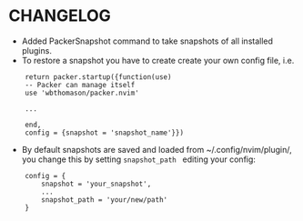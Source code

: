 # CHANGELOG
- Added PackerSnapshot command to take snapshots of all installed plugins.
- To restore a snapshot you have to create create your own config file, i.e.
```
    return packer.startup({function(use)
    -- Packer can manage itself
    use 'wbthomason/packer.nvim'

    ...

    end, 
    config = {snapshot = 'snapshot_name'}})
```
- By default snapshots are saved and loaded from ~/.config/nvim/plugin/, you change this by setting ```snapshot_path ``` editing your config:
```
    config = {
        snapshot = 'your_snapshot',
        ...
        snapshot_path = 'your/new/path'
    }
```

